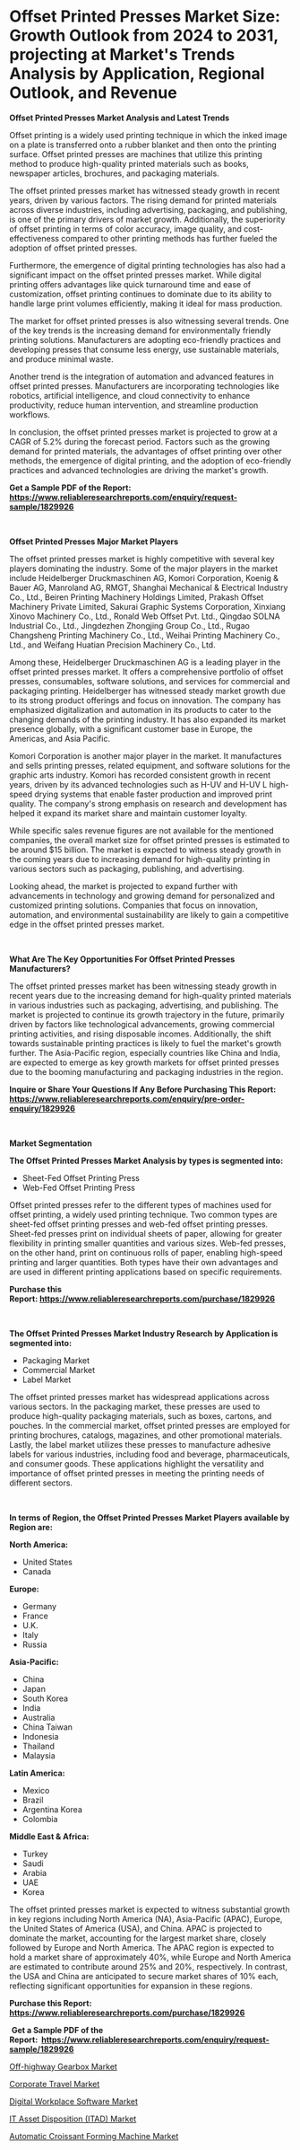 <p><h1>Offset Printed Presses Market Size: Growth Outlook from 2024 to 2031, projecting at Market's Trends Analysis by Application, Regional Outlook, and Revenue</h1></p><p><strong>Offset Printed Presses Market Analysis and Latest Trends</strong></p>
<p><p>Offset printing is a widely used printing technique in which the inked image on a plate is transferred onto a rubber blanket and then onto the printing surface. Offset printed presses are machines that utilize this printing method to produce high-quality printed materials such as books, newspaper articles, brochures, and packaging materials.</p><p>The offset printed presses market has witnessed steady growth in recent years, driven by various factors. The rising demand for printed materials across diverse industries, including advertising, packaging, and publishing, is one of the primary drivers of market growth. Additionally, the superiority of offset printing in terms of color accuracy, image quality, and cost-effectiveness compared to other printing methods has further fueled the adoption of offset printed presses.</p><p>Furthermore, the emergence of digital printing technologies has also had a significant impact on the offset printed presses market. While digital printing offers advantages like quick turnaround time and ease of customization, offset printing continues to dominate due to its ability to handle large print volumes efficiently, making it ideal for mass production.</p><p>The market for offset printed presses is also witnessing several trends. One of the key trends is the increasing demand for environmentally friendly printing solutions. Manufacturers are adopting eco-friendly practices and developing presses that consume less energy, use sustainable materials, and produce minimal waste.</p><p>Another trend is the integration of automation and advanced features in offset printed presses. Manufacturers are incorporating technologies like robotics, artificial intelligence, and cloud connectivity to enhance productivity, reduce human intervention, and streamline production workflows.</p><p>In conclusion, the offset printed presses market is projected to grow at a CAGR of 5.2% during the forecast period. Factors such as the growing demand for printed materials, the advantages of offset printing over other methods, the emergence of digital printing, and the adoption of eco-friendly practices and advanced technologies are driving the market's growth.</p></p>
<p><strong>Get a Sample PDF of the Report:&nbsp; <a href="https://www.reliableresearchreports.com/enquiry/request-sample/1829926">https://www.reliableresearchreports.com/enquiry/request-sample/1829926</a></strong></p>
<p>&nbsp;</p>
<p><strong>Offset Printed Presses Major Market Players</strong></p>
<p><p>The offset printed presses market is highly competitive with several key players dominating the industry. Some of the major players in the market include Heidelberger Druckmaschinen AG, Komori Corporation, Koenig & Bauer AG, Manroland AG, RMGT, Shanghai Mechanical & Electrical Industry Co., Ltd., Beiren Printing Machinery Holdings Limited, Prakash Offset Machinery Private Limited, Sakurai Graphic Systems Corporation, Xinxiang Xinovo Machinery Co., Ltd., Ronald Web Offset Pvt. Ltd., Qingdao SOLNA Industrial Co., Ltd., Jingdezhen Zhongjing Group Co., Ltd., Rugao Changsheng Printing Machinery Co., Ltd., Weihai Printing Machinery Co., Ltd., and Weifang Huatian Precision Machinery Co., Ltd.</p><p>Among these, Heidelberger Druckmaschinen AG is a leading player in the offset printed presses market. It offers a comprehensive portfolio of offset presses, consumables, software solutions, and services for commercial and packaging printing. Heidelberger has witnessed steady market growth due to its strong product offerings and focus on innovation. The company has emphasized digitalization and automation in its products to cater to the changing demands of the printing industry. It has also expanded its market presence globally, with a significant customer base in Europe, the Americas, and Asia Pacific.</p><p>Komori Corporation is another major player in the market. It manufactures and sells printing presses, related equipment, and software solutions for the graphic arts industry. Komori has recorded consistent growth in recent years, driven by its advanced technologies such as H-UV and H-UV L high-speed drying systems that enable faster production and improved print quality. The company's strong emphasis on research and development has helped it expand its market share and maintain customer loyalty.</p><p>While specific sales revenue figures are not available for the mentioned companies, the overall market size for offset printed presses is estimated to be around $15 billion. The market is expected to witness steady growth in the coming years due to increasing demand for high-quality printing in various sectors such as packaging, publishing, and advertising.</p><p>Looking ahead, the market is projected to expand further with advancements in technology and growing demand for personalized and customized printing solutions. Companies that focus on innovation, automation, and environmental sustainability are likely to gain a competitive edge in the offset printed presses market.</p></p>
<p>&nbsp;</p>
<p><strong>What Are The Key Opportunities For Offset Printed Presses Manufacturers?</strong></p>
<p><p>The offset printed presses market has been witnessing steady growth in recent years due to the increasing demand for high-quality printed materials in various industries such as packaging, advertising, and publishing. The market is projected to continue its growth trajectory in the future, primarily driven by factors like technological advancements, growing commercial printing activities, and rising disposable incomes. Additionally, the shift towards sustainable printing practices is likely to fuel the market's growth further. The Asia-Pacific region, especially countries like China and India, are expected to emerge as key growth markets for offset printed presses due to the booming manufacturing and packaging industries in the region.</p></p>
<p><strong>Inquire or Share Your Questions If Any Before Purchasing This Report: <a href="https://www.reliableresearchreports.com/enquiry/pre-order-enquiry/1829926">https://www.reliableresearchreports.com/enquiry/pre-order-enquiry/1829926</a></strong></p>
<p>&nbsp;</p>
<p><strong>Market Segmentation</strong></p>
<p><strong>The Offset Printed Presses Market Analysis by types is segmented into:</strong></p>
<p><ul><li>Sheet-Fed Offset Printing Press</li><li>Web-Fed Offset Printing Press</li></ul></p>
<p><p>Offset printed presses refer to the different types of machines used for offset printing, a widely used printing technique. Two common types are sheet-fed offset printing presses and web-fed offset printing presses. Sheet-fed presses print on individual sheets of paper, allowing for greater flexibility in printing smaller quantities and various sizes. Web-fed presses, on the other hand, print on continuous rolls of paper, enabling high-speed printing and larger quantities. Both types have their own advantages and are used in different printing applications based on specific requirements.</p></p>
<p><strong>Purchase this Report:&nbsp;<a href="https://www.reliableresearchreports.com/purchase/1829926">https://www.reliableresearchreports.com/purchase/1829926</a></strong></p>
<p>&nbsp;</p>
<p><strong>The Offset Printed Presses Market Industry Research by Application is segmented into:</strong></p>
<p><ul><li>Packaging Market</li><li>Commercial Market</li><li>Label Market</li></ul></p>
<p><p>The offset printed presses market has widespread applications across various sectors. In the packaging market, these presses are used to produce high-quality packaging materials, such as boxes, cartons, and pouches. In the commercial market, offset printed presses are employed for printing brochures, catalogs, magazines, and other promotional materials. Lastly, the label market utilizes these presses to manufacture adhesive labels for various industries, including food and beverage, pharmaceuticals, and consumer goods. These applications highlight the versatility and importance of offset printed presses in meeting the printing needs of different sectors.</p></p>
<p>&nbsp;</p>
<p><strong>In terms of Region, the Offset Printed Presses Market Players available by Region are:</strong></p>
<p>
    <p> <strong> North America: </strong>
        <ul>
            <li>United States</li>
            <li>Canada</li>
        </ul>
        </p> 
    <p> <strong> Europe: </strong>
        <ul>
            <li>Germany</li>
            <li>France</li>
            <li>U.K.</li>
            <li>Italy</li>
            <li>Russia</li>
        </ul>
        </p> 
    <p> <strong> Asia-Pacific: </strong>
        <ul>
            <li>China</li>
            <li>Japan</li>
            <li>South Korea</li>
            <li>India</li>
            <li>Australia</li>
            <li>China Taiwan</li>
            <li>Indonesia</li>
            <li>Thailand</li>
            <li>Malaysia</li>
        </ul>
        </p> 
    <p> <strong> Latin America: </strong>
        <ul>
            <li>Mexico</li>
            <li>Brazil</li>
            <li>Argentina Korea</li>
            <li>Colombia</li>
        </ul>
        </p> 
    <p> <strong> Middle East & Africa: </strong>
        <ul>
            <li>Turkey</li>
            <li>Saudi</li>
            <li>Arabia</li>
            <li>UAE</li>
            <li>Korea</li>
        </ul>
    </p>
    </p>
<p><p>The offset printed presses market is expected to witness substantial growth in key regions including North America (NA), Asia-Pacific (APAC), Europe, the United States of America (USA), and China. APAC is projected to dominate the market, accounting for the largest market share, closely followed by Europe and North America. The APAC region is expected to hold a market share of approximately 40%, while Europe and North America are estimated to contribute around 25% and 20%, respectively. In contrast, the USA and China are anticipated to secure market shares of 10% each, reflecting significant opportunities for expansion in these regions.</p></p>
<p><strong>Purchase this Report: <a href="https://www.reliableresearchreports.com/purchase/1829926">https://www.reliableresearchreports.com/purchase/1829926</a></strong></p>
<p>&nbsp;<strong>Get a Sample PDF of the Report:&nbsp;&nbsp;<a href="https://www.reliableresearchreports.com/enquiry/request-sample/1829926">https://www.reliableresearchreports.com/enquiry/request-sample/1829926</a></strong></p>
<p><strong></strong></p>
<p><p><a href="https://github.com/Chiragrp23/Market-Research-Report-List-2/blob/main/off-highway-gearbox-market.md">Off-highway Gearbox Market</a></p><p><a href="https://medium.com/@madisonsimmons10/corporate-travel-market-share-evolution-and-market-growth-trends-2023-2030-3c4b0d691342">Corporate Travel Market</a></p><p><a href="https://medium.com/@madisonsimmons10/digital-workplace-software-nbsp-market-focuses-on-market-share-size-and-projected-forecast-till-388f5bb3a5b9">Digital Workplace Software Market</a></p><p><a href="https://medium.com/@madisonsimmons10/it-asset-disposition-itad-market-competitive-analysis-market-trends-and-forecast-to-2030-e8d2b51ce06e">IT Asset Disposition (ITAD) Market</a></p><p><a href="https://github.com/Chiragrp24/Market-Research-Report-List-2/blob/main/automatic-croissant-forming-machine-market.md">Automatic Croissant Forming Machine Market</a></p></p>